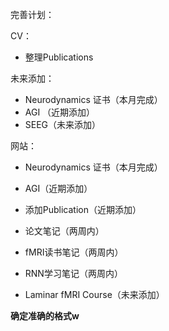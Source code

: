 完善计划：

CV：


- 整理Publications

未来添加：

- Neurodynamics 证书（本月完成）
- AGI （近期添加）
- SEEG（未来添加）

网站：

- Neurodynamics 证书（本月完成）

- AGI（近期添加）
- 添加Publication（近期添加）
- 论文笔记（两周内）

- fMRI读书笔记（两周内）
- RNN学习笔记（两周内）

- Laminar fMRI Course（未来添加）

**确定准确的格式w**